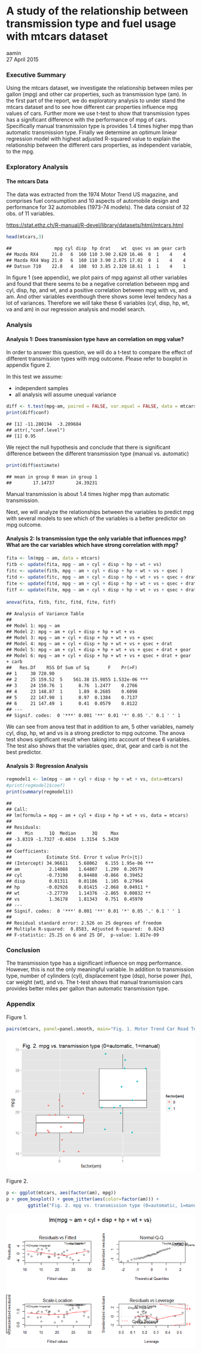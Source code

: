 # A study of the relationship between transmission type and fuel usage with mtcars dataset
aamin  
27 April 2015  

### Executive Summary

Using the mtcars dataset, we investigate the relationship between miles per gallon (mpg) and other car properties, such as transmission type (am). In the first part of the report, we do exploratory analysis to under stand the mtcars dataset and to see how different car properties influence mpg values of cars. Further more we use t-test to show that transmission types has a significant difference with the performance of mpg of cars. Specifically manual transmission type is provides 1.4 times higher mpg than automatic transmission type. Finally we determine an optimum liniear regression model with highest adjusted R-squared value to explain the relationship between the different cars properties, as independent variable, to the mpg.

### Exploratory Analysis

#### The mtcars Data

The data was extracted from the 1974 Motor Trend US magazine, and comprises fuel consumption and 10 aspects of automobile design and performance for 32 automobiles (1973-74 models). The data consist of 32 obs. of  11 variables.

https://stat.ethz.ch/R-manual/R-devel/library/datasets/html/mtcars.html




```r
head(mtcars,3)
```

```
##                mpg cyl disp  hp drat    wt  qsec vs am gear carb
## Mazda RX4     21.0   6  160 110 3.90 2.620 16.46  0  1    4    4
## Mazda RX4 Wag 21.0   6  160 110 3.90 2.875 17.02  0  1    4    4
## Datsun 710    22.8   4  108  93 3.85 2.320 18.61  1  1    4    1
```

In figure 1 (see appendix), we plot pairs of mpg against all other variables and found that there seems to be a negative correlation between mpg and cyl, disp, hp, and wt, and a positive correlation between mpg with vs, and am.
And other variables eventhough there shows some level tendecy has a lot of variances. Therefore we will take these 6 variables (cyl, disp, hp, wt, va and am) in our regression analysis and model search.

### Analysis

#### Analysis 1: Does transmission type have an correlation on mpg value?
In order to answer this question, we will do a t-test to compare the effect of different transmission types with mpg outcome. Please refer to boxplot in appendix figure 2.

In this test we assume:

* independent samples 
* all analysis will assume unequal variance


```r
diff <- t.test(mpg~am, paired = FALSE, var.equal = FALSE, data = mtcars)
print(diff$conf)
```

```
## [1] -11.280194  -3.209684
## attr(,"conf.level")
## [1] 0.95
```

We reject the null hypothesis and conclude that there is significant difference between the different transmission type (manual vs. automatic)



```r
print(diff$estimate)
```

```
## mean in group 0 mean in group 1 
##        17.14737        24.39231
```
Manual transmission is about 1.4 times higher mpg than automatic transmission.


Next, we will analyze the relationships between the variables to predict mpg with several models to see which of the variables is a better predictor on mpg outcome.

#### Analysis 2: Is transmission type the only variable that influences mpg? What are the car variables which have strong correlation with mpg?


```r
fita <- lm(mpg ~ am, data = mtcars)
fitb <- update(fita, mpg ~ am + cyl + disp + hp + wt + vs)
fitc <- update(fitb, mpg ~ am + cyl + disp + hp + wt + vs + qsec )
fitd <- update(fitc, mpg ~ am + cyl + disp + hp + wt + vs + qsec + drat )
fite <- update(fitd, mpg ~ am + cyl + disp + hp + wt + vs + qsec + drat + gear )
fitf <- update(fite, mpg ~ am + cyl + disp + hp + wt + vs + qsec + drat + gear + carb)

anova(fita, fitb, fitc, fitd, fite, fitf)
```

```
## Analysis of Variance Table
## 
## Model 1: mpg ~ am
## Model 2: mpg ~ am + cyl + disp + hp + wt + vs
## Model 3: mpg ~ am + cyl + disp + hp + wt + vs + qsec
## Model 4: mpg ~ am + cyl + disp + hp + wt + vs + qsec + drat
## Model 5: mpg ~ am + cyl + disp + hp + wt + vs + qsec + drat + gear
## Model 6: mpg ~ am + cyl + disp + hp + wt + vs + qsec + drat + gear + carb
##   Res.Df    RSS Df Sum of Sq       F    Pr(>F)    
## 1     30 720.90                                   
## 2     25 159.52  5    561.38 15.9855 1.532e-06 ***
## 3     24 150.76  1      8.76  1.2477    0.2766    
## 4     23 148.87  1      1.89  0.2685    0.6098    
## 5     22 147.90  1      0.97  0.1384    0.7137    
## 6     21 147.49  1      0.41  0.0579    0.8122    
## ---
## Signif. codes:  0 '***' 0.001 '**' 0.01 '*' 0.05 '.' 0.1 ' ' 1
```
We can see from anova test that in addition to am, 5 other variables, namely cyl, disp, hp, wt and vs is a strong predictor to mpg outcome. The anova test shows significant result when taking into account of these 6 variables. 
The test also shows that the variables qsec, drat, gear and carb is not the best predictor.


#### Analysis 3: Regression Analysis

```r
regmodel1 <- lm(mpg ~ am + cyl + disp + hp + wt + vs, data=mtcars)
#print(regmodel1$coef)
print(summary(regmodel1))
```

```
## 
## Call:
## lm(formula = mpg ~ am + cyl + disp + hp + wt + vs, data = mtcars)
## 
## Residuals:
##     Min      1Q  Median      3Q     Max 
## -3.8319 -1.7327 -0.4034  1.3154  5.3430 
## 
## Coefficients:
##             Estimate Std. Error t value Pr(>|t|)    
## (Intercept) 34.96611    5.68062   6.155 1.95e-06 ***
## am           2.14088    1.64807   1.299  0.20579    
## cyl         -0.73198    0.84488  -0.866  0.39452    
## disp         0.01311    0.01186   1.105  0.27964    
## hp          -0.02926    0.01415  -2.068  0.04911 *  
## wt          -3.27739    1.14376  -2.865  0.00832 ** 
## vs           1.36178    1.81343   0.751  0.45970    
## ---
## Signif. codes:  0 '***' 0.001 '**' 0.01 '*' 0.05 '.' 0.1 ' ' 1
## 
## Residual standard error: 2.526 on 25 degrees of freedom
## Multiple R-squared:  0.8583,	Adjusted R-squared:  0.8243 
## F-statistic: 25.25 on 6 and 25 DF,  p-value: 1.817e-09
```


### Conclusion

The transmission type has a significant influence on mpg performance. However, this is not the only meaningful variable. In addition to transmission type, number of cylinders (cyl), displacement type (dsp), horse power (hp), car weight (wt), and vs.
The t-test shows that manual transmission cars provides better miles per gallon than automatic transmission type.


### Appendix


Figure 1.

```r
pairs(mtcars, panel=panel.smooth, main="Fig. 1. Motor Trend Car Road Test (mtcars) Pair Graph")
```

![](assignment1_v3_files/figure-html/unnamed-chunk-7-1.png) 

Figure 2. 

```r
p <- ggplot(mtcars, aes(factor(am), mpg))
p + geom_boxplot() + geom_jitter(aes(color=factor(am))) + 
        ggtitle("Fig. 2. mpg vs. transmission type (0=automatic, 1=manual)")
```

![](assignment1_v3_files/figure-html/unnamed-chunk-8-1.png) 
